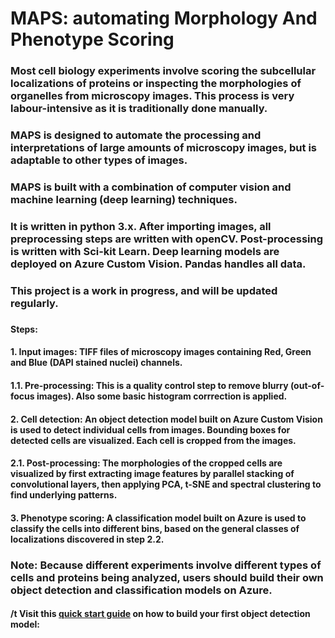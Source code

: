 # MAPS: automating Morphology And Phenotype Scoring
### Most cell biology experiments involve scoring the subcellular localizations of proteins or inspecting the morphologies of organelles from microscopy images. This process is very labour-intensive as it is traditionally done manually.
### MAPS is designed to automate the processing and interpretations of large amounts of microscopy images, but is adaptable to other types of images.
### MAPS is built with a combination of computer vision and machine learning (deep learning) techniques.
### It is written in python 3.x. After importing images, all preprocessing steps are written with openCV. Post-processing is written with Sci-kit Learn. Deep learning models are deployed on Azure Custom Vision. Pandas handles all data.
### This project is a work in progress, and will be updated regularly.
###
#### Steps:
#### 1. Input images: TIFF files of microscopy images containing Red, Green and Blue (DAPI stained nuclei) channels.
#### 1.1. Pre-processing: This is a quality control step to remove blurry (out-of-focus images). Also some basic histogram corrrection is applied.
#### 2. Cell detection: An object detection model built on Azure Custom Vision is used to detect individual cells from images. Bounding boxes for detected cells are visualized. Each cell is cropped from the images.
#### 2.1. Post-processing: The morphologies of the cropped cells are visualized by first extracting image features by parallel stacking of convolutional layers, then applying PCA, t-SNE and spectral clustering to find underlying patterns.
#### 3. Phenotype scoring: A classification model built on Azure is used to classify the cells into different bins, based on the general classes of localizations discovered in step 2.2.
### Note: Because different experiments involve different types of cells and proteins being analyzed, users should build their own object detection and classification models on Azure.
#### /t Visit this [quick start guide](https://docs.microsoft.com/en-us/azure/cognitive-services/custom-vision-service/get-started-build-detector) on how to build your first object detection model: 
